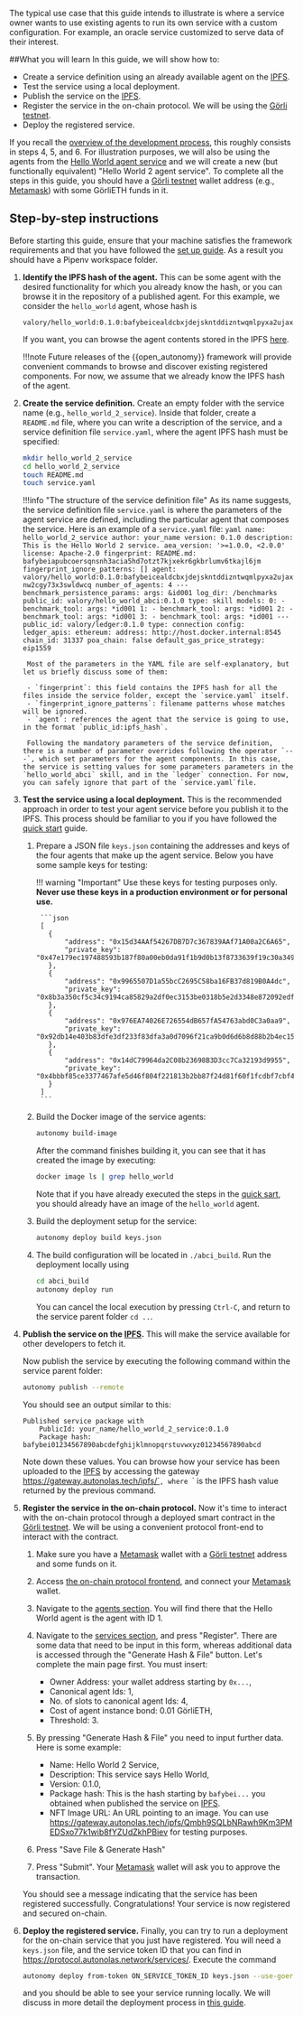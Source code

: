The typical use case that this guide intends to illustrate is where a service owner wants to use existing agents to run its own service
with a custom configuration. For example, an oracle service customized to serve data of their interest.


##What you will learn
In this guide, we will show how to:

  - Create a service definition using an already available agent on the  [IPFS](https://ipfs.io/).
  - Test the service using a local deployment.
  - Publish the service on the [IPFS](https://ipfs.io/).
  - Register the service in the on-chain protocol. We will be using the [Görli testnet](https://goerli.net/).
  - Deploy the registered service.

If you recall the [overview of the development process](./overview_of_the_development_process.md), this roughly consists in steps 4, 5, and 6. For illustration purposes, we will also be using the agents from the [Hello World agent service](../hello_world_agent_service.md) and we will create a new (but functionally equivalent) "Hello World 2 agent service". To complete all the steps in this guide, you should have a [Görli testnet](https://goerli.net/) wallet address (e.g., [Metamask](https://metamask.io/)) with some GörliETH funds in it.

## Step-by-step instructions

Before starting this guide, ensure that your machine satisfies the framework requirements and that you have followed the [set up guide](./set_up.md). As a result you should have a Pipenv workspace folder.

1. **Identify the IPFS hash of the agent.** This can be some agent with the desired functionality for which you already know the hash, or you can browse it in the repository of a published agent. For this example, we consider the `hello_world` agent, whose hash is

    ```
    valory/hello_world:0.1.0:bafybeicealdcbxjdejskntddizntwqmlpyxa2ujaxnw2cgy73x3swldwcq
    ```

    If you want, you can browse the agent contents stored in the IPFS [here](https://gateway.autonolas.tech/ipfs/bafybeicealdcbxjdejskntddizntwqmlpyxa2ujaxnw2cgy73x3swldwcq/hello_world/).

    !!!note
        Future releases of the {{open_autonomy}} framework will provide convenient commands to browse and discover existing registered components. For now, we assume that we already know the IPFS hash of the agent.

2. **Create the service definition.** Create an empty folder with the service name (e.g., `hello_world_2_service`). Inside that folder, create a `README.md` file, where you can write a description of the service, and a service definition file `service.yaml`, where the agent IPFS hash must be specified:

    ```bash
    mkdir hello_world_2_service
    cd hello_world_2_service
    touch README.md
    touch service.yaml
    ```

    !!!info "The structure of the service definition file"
        As its name suggests, the service definition file `service.yaml` is where
        the parameters of the agent service are defined, including the particular agent that composes the service. Here is an example of a `service.yaml` file:
        ```yaml
        name: hello_world_2_service
        author: your_name
        version: 0.1.0
        description: This is the Hello World 2 service.
        aea_version: '>=1.0.0, <2.0.0'
        license: Apache-2.0
        fingerprint:
          README.md: bafybeiapubcoersqnsnh3acia5hd7otzt7kjxekr6gkbrlumv6tkajl6jm
        fingerprint_ignore_patterns: []
        agent: valory/hello_world:0.1.0:bafybeicealdcbxjdejskntddizntwqmlpyxa2ujaxnw2cgy73x3swldwcq
        number_of_agents: 4
        ---
        benchmark_persistence_params:
          args: &id001
            log_dir: /benchmarks
        public_id: valory/hello_world_abci:0.1.0
        type: skill
        models:
          0:
          - benchmark_tool:
              args: *id001
          1:
          - benchmark_tool:
              args: *id001
          2:
          - benchmark_tool:
              args: *id001
          3:
          - benchmark_tool:
              args: *id001
        ---
        public_id: valory/ledger:0.1.0
        type: connection
        config:
          ledger_apis:
            ethereum:
              address: http://host.docker.internal:8545
              chain_id: 31337
              poa_chain: false
              default_gas_price_strategy: eip1559
        ```

        Most of the parameters in the YAML file are self-explanatory, but let us briefly discuss some of them:

        - `fingerprint`: this field contains the IPFS hash for all the files inside the service folder, except the `service.yaml` itself.
        - `fingerprint_ignore_patterns`: filename patterns whose matches will be ignored.
        - `agent`: references the agent that the service is going to use, in the format `public_id:ipfs_hash`.

        Following the mandatory parameters of the service definition, there is a number of parameter overrides following the operator `---`, which set parameters for the agent components. In this case, the service is setting values for some parameters parameters in the `hello_world_abci` skill, and in the `ledger` connection. For now, you can safely ignore that part of the `service.yaml`file.

3. **Test the service using a local deployment.** This is the recommended approach in order to test your agent service before you publish it to the IPFS. This process should be familiar to you if you have followed the [quick start](./quick_start.md) guide.

    1. Prepare a JSON file `keys.json` containing the addresses and keys of the four agents that make up the agent service. Below you have some sample keys for testing:

        !!! warning "Important"
            Use these keys for testing purposes only. **Never use these keys in a production environment or for personal use.**

            ```json
            [
              {
                  "address": "0x15d34AAf54267DB7D7c367839AAf71A00a2C6A65",
                  "private_key": "0x47e179ec197488593b187f80a00eb0da91f1b9d0b13f8733639f19c30a34926a"
              },
              {
                  "address": "0x9965507D1a55bcC2695C58ba16FB37d819B0A4dc",
                  "private_key": "0x8b3a350cf5c34c9194ca85829a2df0ec3153be0318b5e2d3348e872092edffba"
              },
              {
                  "address": "0x976EA74026E726554dB657fA54763abd0C3a0aa9",
                  "private_key": "0x92db14e403b83dfe3df233f83dfa3a0d7096f21ca9b0d6d6b8d88b2b4ec1564e"
              },
              {
                  "address": "0x14dC79964da2C08b23698B3D3cc7Ca32193d9955",
                  "private_key": "0x4bbbf85ce3377467afe5d46f804f221813b2bb87f24d81f60f1fcdbf7cbf4356"
              }
            ]
            ```


    2. Build the Docker image of the service agents:
        ```bash
        autonomy build-image
        ```
        After the command finishes building it, you can see that it has created the image by executing:
        ```bash
        docker image ls | grep hello_world
        ```

        Note that if you have already executed the steps in the [quick sart](./quick_start.md), you should already have an image of the `hello_world` agent.


    3. Build the deployment setup for the service:
        ```bash
        autonomy deploy build keys.json
        ```

    4. The build configuration will be located in `./abci_build`. Run the deployment locally using
        ```bash
        cd abci_build
        autonomy deploy run
        ```
        You can cancel the local execution by pressing `Ctrl-C`, and return to the service parent folder `cd ..`.



4. **Publish the service on the [IPFS](https://ipfs.io/).** This will make the service available for other developers to fetch it.

    Now publish the service by executing the following command within the service parent folder:

    ```bash
    autonomy publish --remote
    ```

    You should see an output similar to this:
    ```
    Published service package with
        PublicId: your_name/hello_world_2_service:0.1.0
        Package hash: bafybei01234567890abcdefghijklmnopqrstuvwxyz01234567890abcd
    ```
    Note down these values. You can browse how your service has been uploaded to the [IPFS](https://ipfs.io/)
    by accessing the gateway https://gateway.autonolas.tech/ipfs/`<hash>`, where `<hash>` is the IPFS hash value returned by the previous command.

5. **Register the service in the on-chain protocol.** Now it's time to interact with the on-chain protocol through a deployed smart contract in the [Görli testnet](https://goerli.net/). We will be using a convenient protocol front-end to interact with the contract.

    1. Make sure you have a [Metamask](https://metamask.io/) wallet with a [Görli testnet](https://goerli.net/) address and some funds on it.

    2. Access [the on-chain protocol frontend](https://protocol.autonolas.network/), and connect your [Metamask](https://metamask.io/) wallet.

    3. Navigate to the [agents section](https://protocol.autonolas.network/agents). You will find there that the Hello World agent is the agent with ID 1.

    4. Navigate to the [services section](https://protocol.autonolas.network/services), and press "Register". There are some data that need to be input in this form, whereas additional data is accessed through the "Generate Hash & File" button. Let's complete the main page first. You must insert:

        - Owner Address: your wallet address starting by `0x...`,
        - Canonical agent Ids: 1,
        - No. of slots to canonical agent Ids: 4,
        - Cost of agent instance bond: 0.01 GörliETH,
        - Threshold: 3.

    5. By pressing "Generate Hash & File" you need to input further data. Here is some example:

        - Name: Hello World 2 Service,
        - Description: This service says Hello World,
        - Version: 0.1.0,
        - Package hash: This is the hash starting by `bafybei...` you obtained when published the service on [IPFS](https://ipfs.io/).
        - NFT Image URL: An URL pointing to an image. You can use https://gateway.autonolas.tech/ipfs/Qmbh9SQLbNRawh9Km3PMEDSxo77k1wib8fYZUdZkhPBiev for testing purposes.


    6. Press "Save File & Generate Hash"
    7. Press "Submit". Your  [Metamask](https://metamask.io/) wallet will ask you to approve the transaction.


    You should see a message indicating that the service has been registered successfully. Congratulations! Your service is now registered and secured on-chain.

6. **Deploy the registered service.** Finally, you can try to run a deployment for the on-chain service that you just have registered. You will need a `keys.json` file, and the service token ID that you can find in
https://protocol.autonolas.network/services/. Execute the command

    ```bash
    autonomy deploy from-token ON_SERVICE_TOKEN_ID keys.json --use-goerli
    ```
    and you should be able to see your service running locally. We will discuss in more detail the deployment process in [this guide](./deploy_service.md).
